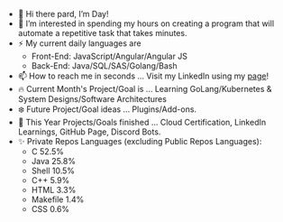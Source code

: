 - 👋 Hi there pard, I’m Day!
- 👀 I’m interested in spending my hours on creating a program that will automate a repetitive task that takes minutes.
- ⚡ My current daily languages are
  - Front-End: JavaScript/Angular/Angular JS
  - Back-End: Java/SQL/SAS/Golang/Bash
- 📫 How to reach me in seconds ... Visit my LinkedIn using my [page](https://veiam.github.io)!
- 🔥 Current Month's Project/Goal is ... Learning GoLang/Kubernetes & System Designs/Software Architectures
- ❄️ Future Project/Goal ideas ... Plugins/Add-ons.
- 🌱 This Year Projects/Goals finished ... Cloud Certification, LinkedIn Learnings, GitHub Page, Discord Bots.
- ✨ Private Repos Languages (excluding Public Repos Languages):
  - C 52.5%
  - Java 25.8%
  - Shell 10.5%
  - C++ 5.9%
  - HTML 3.3%
  - Makefile 1.4%
  - CSS 0.6%

